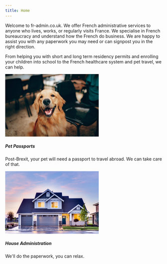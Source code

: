 ```yaml
---
title: Home
---
```

<section>
Welcome to fr-admin.co.uk. We offer French administrative services to anyone
who lives, works, or regularly visits France. We specialise in French
bureaucracy and understand how the French do business. We are happy to assist
you with any paperwork you may need or can signpost you in the right direction. 

From helping you with short and long term residency permits and enrolling your
children into school to the French healthcare system and pet travel, we can
help. 
</section>
<div class="row">
<div class="col-12 col-sm-6">
<div class="card mx-auto mb-3">
<img class="card-img-top" style="object-fit:cover" src="res/dog.jpg" alt="Picture of a dog." height="200px">
<div class="card-body">
<h5 class="card-title">Pet Passports</h5>
<p class="card-text">Post-Brexit, your pet will need a passport to travel abroad. We can take care of that.</p>
</div>
</div>
</div>
<div class="col-12 col-sm-6">
<div class="card mx-auto mb-3">
<img class="card-img-top" style="object-fit:cover" src="res/house.jpg" alt="Picture of a house." height="200px">
<div class="card-body">
<h5 class="card-title">House Administration</h5>
<p class="card-text">We'll do the paperwork, you can relax.</p>
</div>
</div>
</div>
</div>
